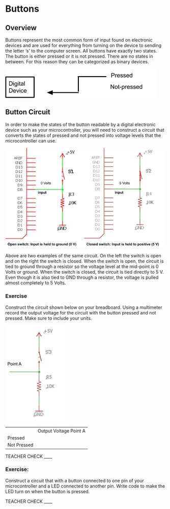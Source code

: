 # Buttons

## Overview

Buttons represent the most common form of input found on electronic devices and are used for everything from turning on the device to sending the letter ‘s’ to the computer screen. All buttons have exactly two states. The button is either pressed or it is not pressed. There are no states in between. For this reason they can be categorized as binary devices.

![](images/image70.png)

## Button Circuit

In order to make the states of the button readable by a digital electronic device such as your microcontroller, you will need to construct a circuit that converts the states of pressed and not pressed into voltage levels that the microcontroller can use.

![](images/image50.png)

Above are two examples of the same circuit. On the left the switch is open and on the right the switch is closed. When the switch is open, the circuit is tied to ground through a resistor so the voltage level at the mid-point is 0 Volts or ground. When the switch is closed, the circuit is tied directly to 5 V. Even though it is also tied to GND through a resistor, the voltage is pulled almost completely to 5 Volts.

### Exercise

Construct the circuit shown below on your breadboard. Using a multimeter record the output voltage for the circuit with the button pressed and not pressed. Make sure to include your units.

![](images/image15.png)

|             |                        |
| ----------- | ---------------------- |
|             | Output Voltage Point A |
| Pressed     |                        |
| Not Pressed |                        |

TEACHER CHECK \_\_\_\_

### Exercise:

Construct a circuit that with a button connected to one pin of your microcontroller and a LED connected to another pin. Write code to make the LED turn on when the button is pressed.

TEACHER CHECK \_\_\_\_
